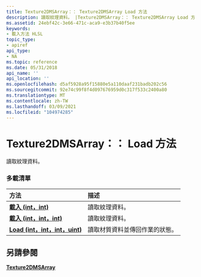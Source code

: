 ```yaml
---
title: Texture2DMSArray：： Texture2DMSArray Load 方法
description: 讀取紋理資料。 |Texture2DMSArray：： Texture2DMSArray Load 方法
ms.assetid: 24ebf42c-3e66-471c-aca9-e3b37b40f5ee
keywords:
- 載入方法 HLSL
topic_type:
- apiref
api_type:
- NA
ms.topic: reference
ms.date: 05/31/2018
api_name: ''
api_location: ''
ms.openlocfilehash: d5af5928a95f15880e5a110daaf231badb202c56
ms.sourcegitcommit: 92e74c99f8f4d097676959d0c317f533c2400a80
ms.translationtype: MT
ms.contentlocale: zh-TW
ms.lasthandoff: 03/09/2021
ms.locfileid: "104974285"
---
```

# <a name="texture2dmsarrayload-methods"></a>Texture2DMSArray：： Load 方法

讀取紋理資料。

### <a name="overload-list"></a>多載清單



| 方法                                                                | 描述                                                        |
|:----------------------------------------------------------------------|:-------------------------------------------------------------------|
| [**載入 (int，int)**](sm5-object-texture2dmsarray-load.md)             | 讀取紋理資料。<br/>                                     |
| [**載入 (int，int，int)**](dx-graphics-hlsl-to-load.md)                 | 讀取紋理資料。<br/>                                     |
| [**Load (int，int，int，uint)**](t2dmsarray-load-float-int-int-uint-.md) | 讀取材質資料並傳回作業的狀態。<br/> |



## <a name="see-also"></a>另請參閱

<dl> <dt>

[**Texture2DMSArray**](sm5-object-texture2dmsarray.md)
</dt> </dl>

 

 





